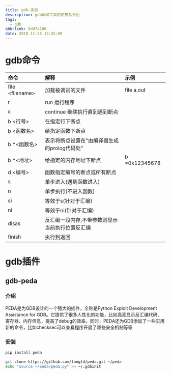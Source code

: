 ```yaml
---
title: gdb-手册
description: gdb调试工具的使用与介绍
tags:
  - gdb
abbrlink: 8dd7a186
date: 2018-11-25 13:55:00
---
```


# gdb命令

| 命令          | 解释             | 示例     |
|:--------------|:-----------------|:--------|
| file \<filename> | 加载被调试的文件  | file a.out |
| r            | run 运行程序        |              |
| c            | continue 继续执行直到遇到断点 |       |
| b <行号>     | 在指定行下断点                |       |
| b <函数名>   | 给指定函数下断点               |       |
| b *<函数名>  | 表示将断点设置在"由编译器生成的prolog代码处" |        |
| b *<地址>    | 给指定的内存地址下断点           | b *0x12345678 |
| d <编号>     | 函数指定编号的断点或所有断点 |           |
| s            | 单步进入(遇到函数进入)      |           |
| n            | 单步执行(不进入函数)        |           |
| si           | 等效于s(针对于汇编)         |           |
| ni           | 等效于ni(针对于汇编)        |           |
| disas        | 反汇编一段内存,不带参数则显示当前执行位置反汇编  |           |
| finish       | 执行到返回                  |         |

# gdb插件

## gdb-peda

### 介绍

PEDA是为GDB设计的一个强大的插件，全称是Python Exploit Development Assistance for GDB。它提供了很多人性化的功能，比如高亮显示反汇编代码、寄存器、内存信息，提高了debug的效率。同时，PEDA还为GDB添加了一些实用新的命令，比如checksec可以查看程序开启了哪些安全机制等等

### 安装

```bash
pip install peda

git clone https://github.com/longld/peda.git ~/peda
echo "source ~/peda/peda.py" >> ~/.gdbinit
```